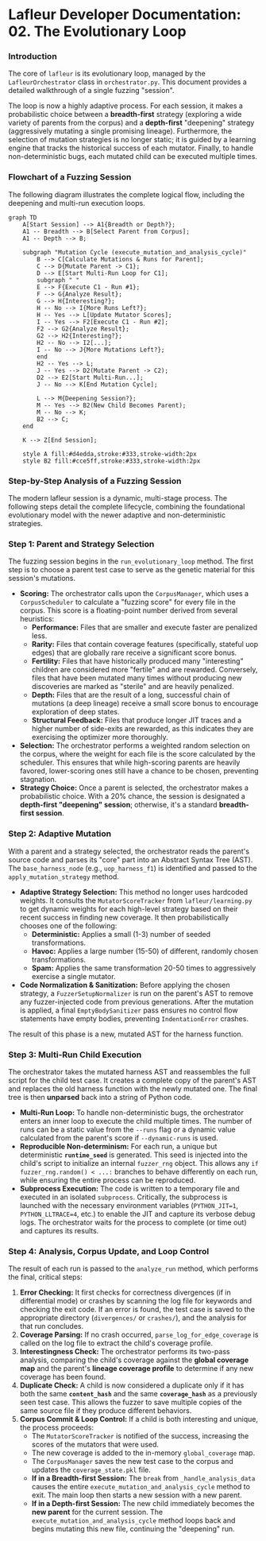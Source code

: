 # Lafleur Developer Documentation: 02. The Evolutionary Loop

### Introduction

The core of `lafleur` is its evolutionary loop, managed by the `LafleurOrchestrator` class in `orchestrator.py`. This document provides a detailed walkthrough of a single fuzzing "session".

The loop is now a highly adaptive process. For each session, it makes a probabilistic choice between a **breadth-first** strategy (exploring a wide variety of parents from the corpus) and a **depth-first** "deepening" strategy (aggressively mutating a single promising lineage). Furthermore, the selection of mutation strategies is no longer static; it is guided by a learning engine that tracks the historical success of each mutator. Finally, to handle non-deterministic bugs, each mutated child can be executed multiple times.

### Flowchart of a Fuzzing Session

The following diagram illustrates the complete logical flow, including the deepening and multi-run execution loops.

```mermaid
graph TD
    A[Start Session] --> A1{Breadth or Depth?};
    A1 -- Breadth --> B[Select Parent from Corpus];
    A1 -- Depth --> B;

    subgraph "Mutation Cycle (execute_mutation_and_analysis_cycle)"
        B --> C[Calculate Mutations & Runs for Parent];
        C --> D{Mutate Parent -> C1};
        D --> E[Start Multi-Run Loop for C1];
        subgraph " "
        E --> F{Execute C1 - Run #1};
        F --> G{Analyze Result};
        G --> H{Interesting?};
        H -- No --> I{More Runs Left?};
        H -- Yes --> L[Update Mutator Scores];
        I -- Yes --> F2[Execute C1 - Run #2];
        F2 --> G2{Analyze Result};
        G2 --> H2{Interesting?};
        H2 -- No --> I2[...];
        I -- No --> J{More Mutations Left?};
        end
        H2 -- Yes --> L;
        J -- Yes --> D2(Mutate Parent -> C2);
        D2 --> E2[Start Multi-Run...];
        J -- No --> K[End Mutation Cycle];

        L --> M{Deepening Session?};
        M -- Yes --> B2(New Child Becomes Parent);
        M -- No --> K;
        B2 --> C;
    end

    K --> Z[End Session];

    style A fill:#d4edda,stroke:#333,stroke-width:2px
    style B2 fill:#cce5ff,stroke:#333,stroke-width:2px
```

### **Step-by-Step Analysis of a Fuzzing Session**

The modern lafleur session is a dynamic, multi-stage process. The following steps detail the complete lifecycle, combining the foundational evolutionary model with the newer adaptive and non-deterministic strategies.

### Step 1: Parent and Strategy Selection

The fuzzing session begins in the `run_evolutionary_loop` method. The first step is to choose a parent test case to serve as the genetic material for this session's mutations.

  * **Scoring:** The orchestrator calls upon the `CorpusManager`, which uses a `CorpusScheduler` to calculate a "fuzzing score" for every file in the corpus. This score is a floating-point number derived from several heuristics:
      * **Performance:** Files that are smaller and execute faster are penalized less.
      * **Rarity:** Files that contain coverage features (specifically, stateful uop edges) that are globally rare receive a significant score bonus.
      * **Fertility:** Files that have historically produced many "interesting" children are considered more "fertile" and are rewarded. Conversely, files that have been mutated many times without producing new discoveries are marked as "sterile" and are heavily penalized.
      * **Depth:** Files that are the result of a long, successful chain of mutations (a deep lineage) receive a small score bonus to encourage exploration of deep states.
      * **Structural Feedback:** Files that produce longer JIT traces and a higher number of side-exits are rewarded, as this indicates they are exercising the optimizer more thoroughly.
  * **Selection:** The orchestrator performs a weighted random selection on the corpus, where the weight for each file is the score calculated by the scheduler. This ensures that while high-scoring parents are heavily favored, lower-scoring ones still have a chance to be chosen, preventing stagnation.
  * **Strategy Choice:** Once a parent is selected, the orchestrator makes a probabilistic choice. With a 20% chance, the session is designated a **depth-first "deepening" session**; otherwise, it's a standard **breadth-first session**.

### Step 2: Adaptive Mutation

With a parent and a strategy selected, the orchestrator reads the parent's source code and parses its "core" part into an Abstract Syntax Tree (AST). The `base_harness_node` (e.g., `uop_harness_f1`) is identified and passed to the `apply_mutation_strategy` method.

  * **Adaptive Strategy Selection:** This method no longer uses hardcoded weights. It consults the `MutatorScoreTracker` from `lafleur/learning.py` to get dynamic weights for each high-level strategy based on their recent success in finding new coverage. It then probabilistically chooses one of the following:
      * **Deterministic:** Applies a small (1-3) number of seeded transformations.
      * **Havoc:** Applies a large number (15-50) of different, randomly chosen transformations.
      * **Spam:** Applies the same transformation 20-50 times to aggressively exercise a single mutator.
  * **Code Normalization & Sanitization:** Before applying the chosen strategy, a `FuzzerSetupNormalizer` is run on the parent's AST to remove any fuzzer-injected code from previous generations. After the mutation is applied, a final `EmptyBodySanitizer` pass ensures no control flow statements have empty bodies, preventing `IndentationError` crashes.

The result of this phase is a new, mutated AST for the harness function.

### Step 3: Multi-Run Child Execution

The orchestrator takes the mutated harness AST and reassembles the full script for the child test case. It creates a complete copy of the parent's AST and replaces the old harness function with the newly mutated one. The final tree is then **unparsed** back into a string of Python code.

  * **Multi-Run Loop:** To handle non-deterministic bugs, the orchestrator enters an inner loop to execute the child multiple times. The number of runs can be a static value from the `--runs` flag or a dynamic value calculated from the parent's score if `--dynamic-runs` is used.
  * **Reproducible Non-determinism:** For each run, a unique but deterministic **`runtime_seed`** is generated. This seed is injected into the child's script to initialize an internal `fuzzer_rng` object. This allows any `if fuzzer_rng.random() < ...:` branches to behave differently on each run, while ensuring the entire process can be reproduced.
  * **Subprocess Execution:** The code is written to a temporary file and executed in an isolated `subprocess`. Critically, the subprocess is launched with the necessary environment variables (`PYTHON_JIT=1`, `PYTHON_LLTRACE=4`, etc.) to enable the JIT and capture its verbose debug logs. The orchestrator waits for the process to complete (or time out) and captures its results.

### Step 4: Analysis, Corpus Update, and Loop Control

The result of each run is passed to the `analyze_run` method, which performs the final, critical steps:

1.  **Error Checking:** It first checks for correctness divergences (if in differential mode) or crashes by scanning the log file for keywords and checking the exit code. If an error is found, the test case is saved to the appropriate directory (`divergences/` or `crashes/`), and the analysis for that run concludes.
2.  **Coverage Parsing:** If no crash occurred, `parse_log_for_edge_coverage` is called on the log file to extract the child's coverage profile.
3.  **Interestingness Check:** The orchestrator performs its two-pass analysis, comparing the child's coverage against the **global coverage map** and the parent's **lineage coverage profile** to determine if any new coverage has been found.
4.  **Duplicate Check:** A child is now considered a duplicate only if it has both the same **`content_hash`** and the same **`coverage_hash`** as a previously seen test case. This allows the fuzzer to save multiple copies of the same source file if they produce different behaviors.
5.  **Corpus Commit & Loop Control:** If a child is both interesting and unique, the process proceeds:
      * The `MutatorScoreTracker` is notified of the success, increasing the scores of the mutators that were used.
      * The new coverage is added to the in-memory `global_coverage` map.
      * The `CorpusManager` saves the new test case to the corpus and updates the `coverage_state.pkl` file.
      * **If in a Breadth-first Session:** The `break` from `_handle_analysis_data` causes the entire `execute_mutation_and_analysis_cycle` method to exit. The main loop then starts a new session with a new parent.
      * **If in a Depth-first Session:** The new child immediately becomes the **new parent** for the current session. The `execute_mutation_and_analysis_cycle` method loops back and begins mutating this new file, continuing the "deepening" run.
